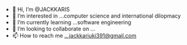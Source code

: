 - 👋 Hi, I’m @JACKKARIS
- 👀 I’m interested in ...computer science and international dilopmacy
- 🌱 I’m currently learning ...software engineering
- 💞️ I’m looking to collaborate on ...
- 📫 How to reach me ...jackkariuki391@gmail.com

<!---
JACKKARIS/JACKKARIS is a ✨ special ✨ repository because its `README.md` (this file) appears on your GitHub profile.
You can click the Preview link to take a look at your changes.
--->
